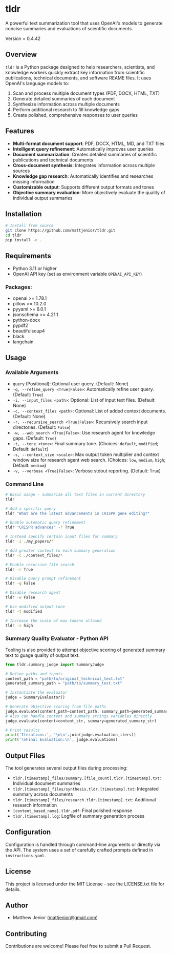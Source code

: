 # tldr

A powerful text summarization tool that uses OpenAI's models to generate concise summaries and evaluations of scientific documents.

Version = 0.4.42

## Overview

`tldr` is a Python package designed to help researchers, scientists, and knowledge workers quickly extract key information from scientific publications, technical documents, and software REAME files. It uses OpenAI's language models to:

1. Scan and process multiple document types (PDF, DOCX, HTML, TXT)
2. Generate detailed summaries of each document
3. Synthesize information across multiple documents
4. Perform additional research to fill knowledge gaps
5. Create polished, comprehensive responses to user queries

## Features

- **Multi-format document support**: PDF, DOCX, HTML, MD, and TXT files
- **Intelligent query refinement**: Automatically improves user queries
- **Document summarization**: Creates detailed summaries of scientific publications and technical documents
- **Cross-document synthesis**: Integrates information across multiple sources
- **Knowledge gap research**: Automatically identifies and researches missing information
- **Customizable output**: Supports different output formats and tones
- **Objective summary evaluation**: More objectively evaluate the quality of individual output summaries

## Installation

```bash
# Install from source
git clone https://github.com/mattjenior/tldr.git
cd tldr
pip install -e .
```

## Requirements

- Python 3.11 or higher
- OpenAI API key (set as environment variable `OPENAI_API_KEY`)

### Packages:

- openai >= 1.78.1
- pillow >= 10.2.0
- pyyaml >= 6.0.1
- jsonschema >= 4.21.1
- python-docx
- pypdf2
- beautifulsoup4
- black
- langchain

## Usage

### Available Arguments

*   `query` (Positional): Optional user query. (Default: None)
*   `-q, --refine_query <True|False>`: Automatically refine user query. (Default: `True`)
*   `-i, --input_files <path>`: Optional: List of input text files. (Default: None)
*   `-c, --context_files <path>`: Optional: List of added context documents. (Default: None)
*   `-r, --recursive_search <True|False>`: Recursively search input directories. (Default: `False`)
*   `-w, --web_search <True|False>`: Use research agent for knowledge gaps. (Default: `True`)
*   `-t, --tone <tone>`: Final summary tone. (Choices: `default`, `modified`; Default: `default`)
*   `-s, --context_size <scale>`: Max output token multiplier and context window size for research agent web search. (Choices: `low`, `medium`, `high`; Default: `medium`)
*   `-v, --verbose <True|False>`: Verbose stdout reporting. (Default: `True`)

### Command Line

```bash
# Basic usage - summarize all text files in current directory
tldr

# Add a specific query
tldr "What are the latest advancements in CRISPR gene editing?"

# Enable automatic query refinement
tldr "CRISPR advances" -r True

# Instead specify certain input files for summary
tldr -i ./my_papers/*

# Add greater context to each summary generation
tldr -c ./context_files/*

# Enable recursive file search
tldr -r True

# Disable query prompt refinement
tldr -q False

# Disable research agent
tldr -w False

# Use modified output tone
tldr -t modified

# Increase the scale of max tokens allowed
tldr -s high
```

### Summary Quality Evaluator - Python API

Tooling is also provided to attempt objective scoring of generated summary text to guage quality of output text.

```python
from tldr.summary_judge import SummaryJudge

# Define paths and inputs
content_path = "path/to/original_technical_text.txt"
generated_summary_path = "path/to/summary_text.txt"

# Instantiate the evaluator
judge = SummaryEvaluator()

# Generate objective scoring from file paths
judge.evaluate(content_path=content_path, summary_path=generated_summary_path)
# Also can handle content and summary strings variables directly
judge.evaluate(content=content_str, summary=generated_summary_str)

# Print results
print('Iterations:', '\n\n'.join(judge.evaluation_iters))
print('\nFinal Evaluation:\n', judge.evaluations)

```

## Output Files

The tool generates several output files during processing:

- `tldr.[timestamp]_files/summary.[file_count].tldr.[timestamp].txt`: Individual document summaries
- `tldr.[timestamp]_files/synthesis.tldr.[timestamp].txt`: Integrated summary across documents
- `tldr.[timestamp]_files/research.tldr.[timestamp].txt`: Additional research information
- `[content_based_name].tldr.pdf`: Final polished response
- `tldr.[timestamp].log`: Logfile of summary generation process

## Configuration

Configuration is handled through command-line arguments or directly via the API. The system uses a set of carefully crafted prompts defined in `instructions.yaml`.

## License

This project is licensed under the MIT License - see the LICENSE.txt file for details.

## Author

- Matthew Jenior (mattjenior@gmail.com)

## Contributing

Contributions are welcome! Please feel free to submit a Pull Request.
